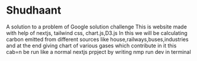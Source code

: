# Shudhaant
A solution to a problem of Google solution challenge
This is website made with help of nextjs, tailwind css, chart.js,D3.js 
In this we will be calculating carbon emitted from different sources like house,railways,buses,industries and at the end giving chart of various gases which contribute in it 
this cab=n be run like a normal nextjs prpject by writing nmp run dev in terminal
